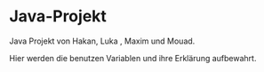 # Java-Projekt


Java Projekt von Hakan, Luka , Maxim und Mouad.

Hier werden die benutzen Variablen und ihre Erklärung aufbewahrt.
